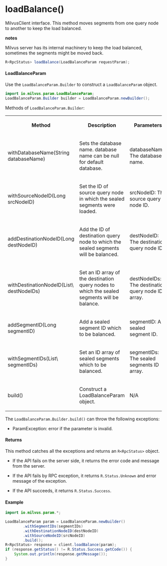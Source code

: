 # loadBalance()

MilvusClient interface. This method moves segments from one query node to another to keep the load balanced.

<div class="admonition note">

<p><b>notes</b></p>

<p>Milvus server has its internal machinery to keep the load balanced, sometimes the segments might be moved back.</p>

</div>

```java
R<RpcStatus> loadBalance(LoadBalanceParam requestParam);
```

#### LoadBalanceParam

Use the `LoadBalanceParam.Builder` to construct a `LoadBalanceParam` object.

```java
import io.milvus.param.LoadBalanceParam;
LoadBalanceParam.Builder builder = LoadBalanceParam.newBuilder();
```

Methods of `LoadBalanceParam.Builder`:

<table>
    <tr>
        <th><p>Method</p></th>
        <th><p>Description</p></th>
        <th><p>Parameters</p></th>
    </tr>
    <tr>
        <td><p>withDatabaseName(String databaseName)</p></td>
        <td><p>Sets the database name. database name can be null for default database.</p></td>
        <td><p>databaseName: The database name.</p></td>
    </tr>
    <tr>
        <td><p>withSourceNodeID(Long srcNodeID)</p></td>
        <td><p>Set the ID of source query node in which the sealed segments were loaded.</p></td>
        <td><p>srcNodeID: The source query node ID.</p></td>
    </tr>
    <tr>
        <td><p>addDestinationNodeID(Long destNodeID)</p></td>
        <td><p>Add the ID of destination query node to which the sealed segments will be balanced.</p></td>
        <td><p>destNodeID: The destination query node ID.</p></td>
    </tr>
    <tr>
        <td><p>withDestinationNodeID(List\<Long> destNodeIDs)</p></td>
        <td><p>Set an ID array of the destination query nodes to which the sealed segments will be balance.</p></td>
        <td><p>destNodeIDs: The destination query node ID array.</p></td>
    </tr>
    <tr>
        <td><p>addSegmentID(Long segmentID)</p></td>
        <td><p>Add a sealed segment ID which to be balanced.</p></td>
        <td><p>segmentID: A sealed segment ID.</p></td>
    </tr>
    <tr>
        <td><p>withSegmentIDs(List\<Long> segmentIDs)</p></td>
        <td><p>Set an ID array of sealed segments which to be balanced.</p></td>
        <td><p>segmentIDs: The sealed segments ID array.</p></td>
    </tr>
    <tr>
        <td><p>build()</p></td>
        <td><p>Construct a LoadBalanceParam object.</p></td>
        <td><p>N/A</p></td>
    </tr>
</table>

The `LoadBalanceParam.Builder.build()` can throw the following exceptions:

- ParamException: error if the parameter is invalid.

#### Returns

This method catches all the exceptions and returns an `R<RpcStatus>` object.

- If the API fails on the server side, it returns the error code and message from the server.

- If the API fails by RPC exception, it returns `R.Status.Unknown` and error message of the exception.

- If the API succeeds, it returns `R.Status.Success`.

#### Example

```java
import io.milvus.param.*;

LoadBalanceParam param = LoadBalanceParam.newBuilder()
        .withSegmentIDs(segmentIDs)
        .withDestinationNodeID(destNodeID)
        .withSourceNodeID(srcNodeID)
        .build();
R<RpcStatus> response = client.loadBalance(param);
if (response.getStatus() != R.Status.Success.getCode()) {
    System.out.println(response.getMessage());
}
```
